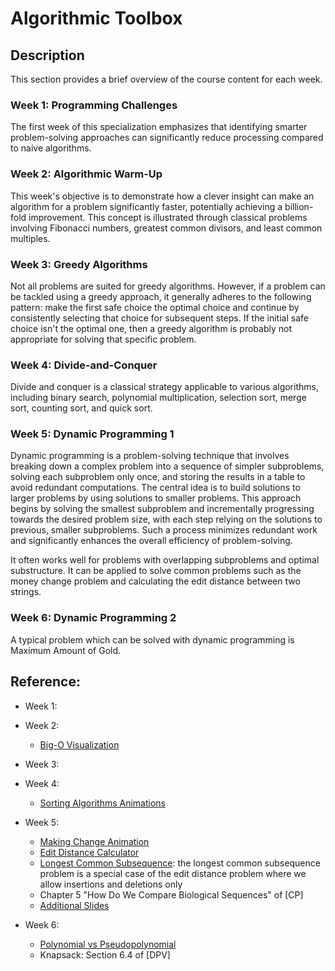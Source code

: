 # Algorithmic Toolbox

## Description

This section provides a brief overview of the course content for each week.

### Week 1: Programming Challenges

The first week of this specialization emphasizes that identifying smarter
problem-solving approaches can significantly reduce processing compared to naive
algorithms.

### Week 2: Algorithmic Warm-Up

This week's objective is to demonstrate how a clever insight can make an algorithm for a
problem significantly faster, potentially achieving a billion-fold improvement. This
concept is illustrated through classical problems involving Fibonacci numbers, greatest
common divisors, and least common multiples.

### Week 3: Greedy Algorithms

Not all problems are suited for greedy algorithms. However, if a problem can be tackled
using a greedy approach, it generally adheres to the following pattern: make the first
safe choice the optimal choice and continue by consistently selecting that choice for
subsequent steps. If the initial safe choice isn't the optimal one, then a greedy
algorithm is probably not appropriate for solving that specific problem.

### Week 4: Divide-and-Conquer

Divide and conquer is a classical strategy applicable to various algorithms, including
binary search, polynomial multiplication, selection sort, merge sort, counting sort, and
quick sort.

### Week 5: Dynamic Programming 1

Dynamic programming is a problem-solving technique that involves breaking down a complex
problem into a sequence of simpler subproblems, solving each subproblem only once, and
storing the results in a table to avoid redundant computations. The central idea is to
build solutions to larger problems by using solutions to smaller problems. This approach
begins by solving the smallest subproblem and incrementally progressing towards the
desired problem size, with each step relying on the solutions to previous, smaller
subproblems. Such a process minimizes redundant work and significantly enhances the
overall efficiency of problem-solving.

It often works well for problems with overlapping subproblems and optimal substructure.
It can be applied to solve common problems such as the money change problem and
calculating the edit distance between two strings.

### Week 6: Dynamic Programming 2

A typical problem which can be solved with dynamic programming is Maximum Amount of
Gold.

## Reference:

-   Week 1:

-   Week 2:

    -   [Big-O Visualization](https://htmlpreview.github.io/?https://github.com/lionlai1989/data-structures-and-algorithms/blob/master/C1-Algorithmic_Toolbox/bigo.html)

-   Week 3:

-   Week 4:

    -   [Sorting Algorithms Animations](https://www.toptal.com/developers/sorting-algorithms)

-   Week 5:

    -   [Making Change Animation](https://www.cs.usfca.edu/~galles/visualization/DPChange.html)
    -   [Edit Distance Calculator](http://www.let.rug.nl/kleiweg/lev/)
    -   [Longest Common Subsequence](https://www.cs.usfca.edu/~galles/visualization/DPLCS.html):
        the longest common subsequence problem is a special case of the edit distance
        problem where we allow insertions and deletions only
    -   Chapter 5 "How Do We Compare Biological Sequences" of [CP]
    -   [Additional Slides](https://www.dropbox.com/s/qxzh146jd72188d/dynprog.pdf?dl=0)

-   Week 6:

    -   [Polynomial vs Pseudopolynomial](https://stackoverflow.com/questions/4538581/why-is-the-knapsack-problem-pseudo-polynomial#answer-4538668)
    -   Knapsack: Section 6.4 of [DPV]

    <!-- -   An advaned question: We want to compute not only the edit distance $d$ between
        two words, but also the number of ways to edit the first word to get the second
        word using the minimum number $d$ of edits. Two ways are considered different if
        there is such $i$, $1 \leq i \leq d$ that on the $i$-th step the edits in these
        ways are different.

            To solve this problem, in addition to computing array $T$ with edit distances
            between prefixes of the first and second word, we compute array $ways$, such
            that:

            $$
            ways[i, j] = \text{the number of ways to edit the prefix of length i of the first word to get the prefix of length j of the second word using the minimum possible number of edits}.
            $$

            The following is the correct way to compute $ways[i, j]$ based on the previously
            computed values:

            ```
            ways[i, j] = 0
            if T[i, j] == T[i - 1, j] + 1:
                ways[i, j] += ways[i - 1, j]
            if T[i, j] == T[i, j - 1] + 1:
                ways[i, j] += ways[i, j - 1]
            if word1[i] == word2[j] and T[i, j] == T[i - 1, j - 1]:
                ways[i, j] += ways[i - 1, j - 1]
            if T[i, j] == T[i - 1, j - 1] + 1:
                ways[i, j] += ways[i - 1, j - 1]
            ```

            $T[i, j]$ is computed based on $T[i-1, j]$, $T[i, j-1]$ and
            $T[i-1, j-1]: we decide what will be

        the last edit and then try to use the minimum number of edits needed before
        that, which is already stored in the table $T$ for all the variants of the last
        editing action. If the minimum number of edits $T[i, j]$ can be obtained via
        different last editing actions, we should sum all the ways that exactly
        $T[i, j]$ edits can be made to change the $i$-th prefix of the first word into
        the $j$-th prefix of the second word. First $\text{\textit{if}}$ checks all the
        ways when the last action is to delete the last symbol. Second
        $\text{\textit{if}}$ checks all the ways when the last action is to insert the
        necessary symbol. Third $\text{\textit{if}}$ checks all the ways to match last
        symbols of the prefixes. Last $\text{\textit{if}}$ checks all the ways to
        replace the last symbol of the $i$-th prefix of the first word by the last
        symbol of the $j$-th prefix of the second word. -->
